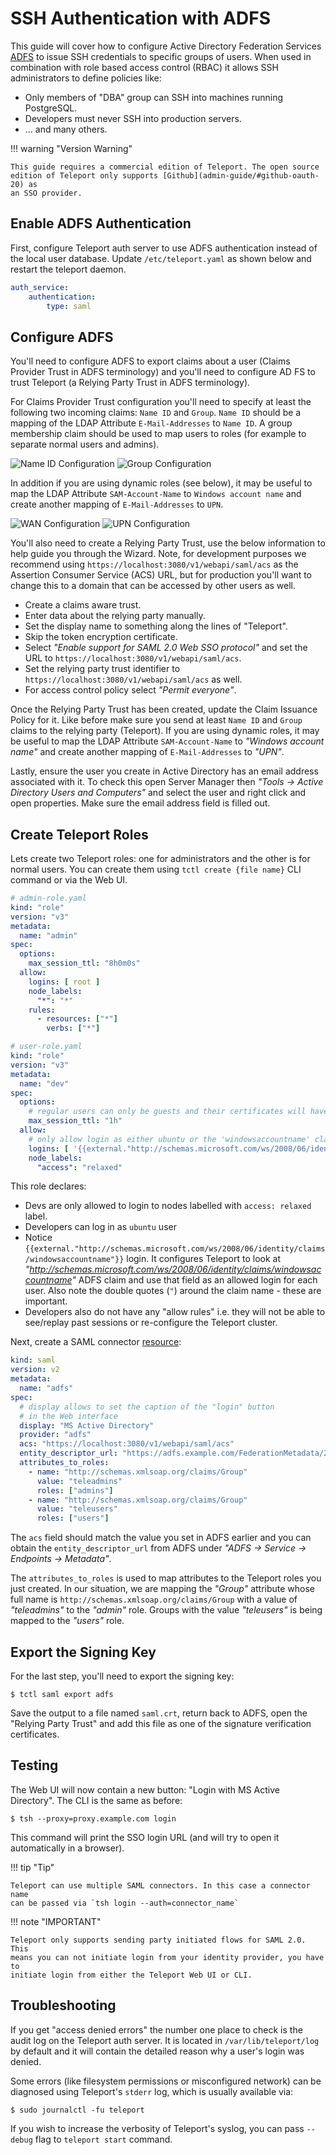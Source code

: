 # SSH Authentication with ADFS

This guide will cover how to configure Active Directory Federation Services
[ADFS](https://en.wikipedia.org/wiki/Active_Directory_Federation_Services) to issue
SSH credentials to specific groups of users. When used in combination with role
based access control (RBAC) it allows SSH administrators to define policies
like:

* Only members of "DBA" group can SSH into machines running PostgreSQL.
* Developers must never SSH into production servers.
* ... and many others.

!!! warning "Version Warning"

    This guide requires a commercial edition of Teleport. The open source
    edition of Teleport only supports [Github](admin-guide/#github-oauth-20) as
    an SSO provider.

## Enable ADFS Authentication

First, configure Teleport auth server to use ADFS authentication instead of the local
user database. Update `/etc/teleport.yaml` as shown below and restart the
teleport daemon.

```yaml
auth_service:
    authentication:
        type: saml
```

## Configure ADFS

You'll need to configure ADFS to export claims about a user (Claims Provider
Trust in ADFS terminology) and you'll need to configure AD FS to trust
Teleport (a Relying Party Trust in ADFS terminology).

For Claims Provider Trust configuration you'll need to specify at least the
following two incoming claims: `Name ID` and `Group`. `Name ID` should be a
mapping of the LDAP Attribute `E-Mail-Addresses` to `Name ID`. A group
membership claim should be used to map users to roles (for example to
separate normal users and admins).

![Name ID Configuration](img/adfs-1.png?raw=true)
![Group Configuration](img/adfs-2.png?raw=true)

In addition if you are using dynamic roles (see below), it may be useful to map
the LDAP Attribute `SAM-Account-Name` to `Windows account name` and create
another mapping of `E-Mail-Addresses` to `UPN`.

![WAN Configuration](img/adfs-3.png?raw=true)
![UPN Configuration](img/adfs-4.png?raw=true)

You'll also need to create a Relying Party Trust, use the below information to
help guide you through the Wizard. Note, for development purposes we recommend
using `https://localhost:3080/v1/webapi/saml/acs` as the Assertion Consumer
Service (ACS) URL, but for production you'll want to change this to a domain
that can be accessed by other users as well.

* Create a claims aware trust.
* Enter data about the relying party manually.
* Set the display name to something along the lines of "Teleport".
* Skip the token encryption certificate.
* Select _"Enable support for SAML 2.0 Web SSO protocol"_ and set the URL to `https://localhost:3080/v1/webapi/saml/acs`.
* Set the relying party trust identifier to `https://localhost:3080/v1/webapi/saml/acs` as well.
* For access control policy select _"Permit everyone"_.

Once the Relying Party Trust has been created, update the Claim Issuance Policy
for it. Like before make sure you send at least `Name ID` and `Group` claims to the
relying party (Teleport). If you are using dynamic roles, it may be useful to
map the LDAP Attribute `SAM-Account-Name` to _"Windows account name"_ and create
another mapping of `E-Mail-Addresses` to _"UPN"_.

Lastly, ensure the user you create in Active Directory has an email address
associated with it. To check this open Server Manager then
_"Tools -> Active Directory Users and Computers"_ and select the user and right
click and open properties. Make sure the email address field is filled out.

## Create Teleport Roles

Lets create two Teleport roles: one for administrators and the other is for
normal users. You can create them using `tctl create {file name}` CLI command
or via the Web UI.

```yaml
# admin-role.yaml
kind: "role"
version: "v3"
metadata:
  name: "admin"
spec:
  options:
    max_session_ttl: "8h0m0s"
  allow:
    logins: [ root ]
    node_labels:
      "*": "*"
    rules:
      - resources: ["*"]
        verbs: ["*"]
```

```yaml
# user-role.yaml
kind: "role"
version: "v3"
metadata:
  name: "dev"
spec:
  options:
    # regular users can only be guests and their certificates will have a TTL of 1 hour:
    max_session_ttl: "1h"
  allow:
    # only allow login as either ubuntu or the 'windowsaccountname' claim
    logins: [ '{{external."http://schemas.microsoft.com/ws/2008/06/identity/claims/windowsaccountname"}}', ubuntu ]
    node_labels:
      "access": "relaxed"
```

This role declares:

* Devs are only allowed to login to nodes labelled with `access: relaxed` label.
* Developers can log in as `ubuntu` user
* Notice `{{external."http://schemas.microsoft.com/ws/2008/06/identity/claims/windowsaccountname"}}` login. It configures Teleport to look at
  _"http://schemas.microsoft.com/ws/2008/06/identity/claims/windowsaccountname"_ ADFS claim and use that field as an allowed login for each user.
  Also note the double quotes (`"`) around the claim name - these are important.
* Developers also do not have any "allow rules" i.e. they will not be able to
  see/replay past sessions or re-configure the Teleport cluster.

Next, create a SAML connector [resource](admin-guide#resources):

```yaml
kind: saml
version: v2
metadata:
  name: "adfs"
spec:
  # display allows to set the caption of the "login" button
  # in the Web interface
  display: "MS Active Directory"
  provider: "adfs"
  acs: "https://localhost:3080/v1/webapi/saml/acs"
  entity_descriptor_url: "https://adfs.example.com/FederationMetadata/2007-06/FederationMetadata.xml"
  attributes_to_roles:
    - name: "http://schemas.xmlsoap.org/claims/Group"
      value: "teleadmins"
      roles: ["admins"]
    - name: "http://schemas.xmlsoap.org/claims/Group"
      value: "teleusers"
      roles: ["users"]
```

The `acs` field should match the value you set in ADFS earlier and you can
obtain the `entity_descriptor_url` from ADFS under _"ADFS -> Service -> Endpoints -> Metadata"_.

The `attributes_to_roles` is used to map attributes to the Teleport roles you
just created. In our situation, we are mapping the _"Group"_ attribute whose full
name is `http://schemas.xmlsoap.org/claims/Group` with a value of _"teleadmins"_
to the _"admin"_ role. Groups with the value _"teleusers"_ is being mapped to the
_"users"_ role.

## Export the Signing Key

For the last step, you'll need to export the signing key:

```bsh
$ tctl saml export adfs
```

Save the output to a file named `saml.crt`, return back to ADFS, open the
"Relying Party Trust" and add this file as one of the signature verification
certificates.

## Testing

The Web UI will now contain a new button: "Login with MS Active Directory". The CLI is
the same as before:

```bsh
$ tsh --proxy=proxy.example.com login
```

This command will print the SSO login URL (and will try to open it
automatically in a browser).

!!! tip "Tip"

    Teleport can use multiple SAML connectors. In this case a connector name
    can be passed via `tsh login --auth=connector_name`

!!! note "IMPORTANT"

    Teleport only supports sending party initiated flows for SAML 2.0. This
    means you can not initiate login from your identity provider, you have to
    initiate login from either the Teleport Web UI or CLI.

## Troubleshooting

If you get "access denied errors" the number one place to check is the audit
log on the Teleport auth server. It is located in `/var/lib/teleport/log` by
default and it will contain the detailed reason why a user's login was denied.

Some errors (like filesystem permissions or misconfigured network) can be
diagnosed using Teleport's `stderr` log, which is usually available via:

```bsh
$ sudo journalctl -fu teleport
```

If you wish to increase the verbosity of Teleport's syslog, you can pass
`--debug` flag to `teleport start` command.

